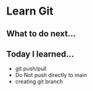 # Learn Git

## What to do next...

## Today I learned...

- git push/pull
- Do Not push directly to main
- creating git branch
  
